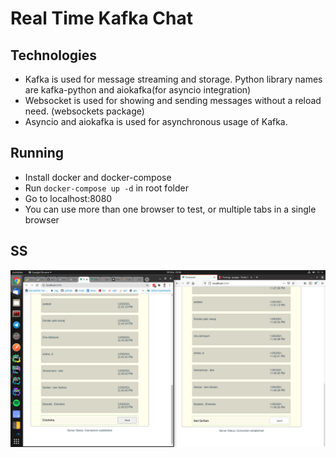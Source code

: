 # Real Time Kafka Chat

## Technologies

* Kafka is used for message streaming and storage. Python library names are kafka-python and aiokafka(for asyncio integration)
* Websocket is used for showing and sending messages without a reload need. (websockets package)
* Asyncio and aiokafka is used for asynchronous usage of Kafka.

## Running

* Install docker and docker-compose
* Run `docker-compose up -d` in root folder
* Go to localhost:8080 
* You can use more than one browser to test, or multiple tabs in a single browser

## SS
![](1.png)
